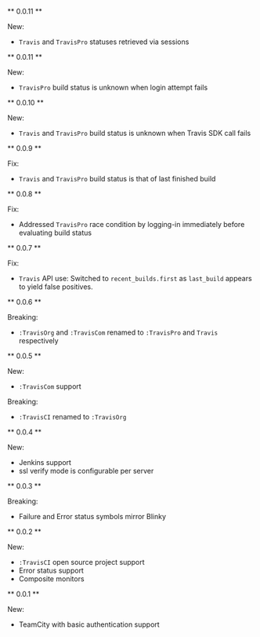 ** 0.0.11 **

New:
* `Travis` and `TravisPro` statuses retrieved via sessions

** 0.0.11 **

New:
* `TravisPro` build status is unknown when login attempt fails

** 0.0.10 **

New:
* `Travis` and `TravisPro` build status is unknown when Travis SDK call fails

** 0.0.9 **

Fix:
* `Travis` and `TravisPro` build status is that of last finished build

** 0.0.8 **

Fix:
* Addressed `TravisPro` race condition by logging-in immediately before evaluating build status

** 0.0.7 **

Fix:
* `Travis` API use: Switched to `recent_builds.first` as `last_build` appears to yield false positives.

** 0.0.6 **

Breaking:
* `:TravisOrg` and `:TravisCom` renamed to `:TravisPro` and `Travis` respectively

** 0.0.5 **

New:
* `:TravisCom` support

Breaking:
* `:TravisCI` renamed to `:TravisOrg`

** 0.0.4 **

New:
* Jenkins support
* ssl verify mode is configurable per server

** 0.0.3 **

Breaking:
* Failure and Error status symbols mirror Blinky

** 0.0.2 **

New:
* `:TravisCI` open source project support
* Error status support
* Composite monitors

** 0.0.1 **

New:
* TeamCity with basic authentication support
